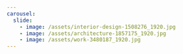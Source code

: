 ```yaml
---
carousel:
  slide:
    - image: /assets/interior-design-1508276_1920.jpg
    - image: /assets/architecture-1857175_1920.jpg
    - image: /assets/work-3480187_1920.jpg
---
```

